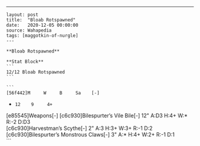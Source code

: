 ---
    layout: post
    title:  "Bloab Rotspawned"
    date:   2020-12-05 00:00:00
    source: Wahapedia
    tags: [maggotkin-of-nurgle]
    ---
    
    **Bloab Rotspawned**
    
    **Stat Block**
    ```
    12/12 Bloab Rotspawned
    ```
    
    ```
    [56f442]M     W     B     Sa    [-]
*     12    9     4+    
[e85545]Weapons[-]
[c6c930]Bilespurter’s Vile Bile[-]
12"    A:D3   H:4+   W:*    R:-2   D:D3  
[c6c930]Harvestman’s Scythe[-]
2"     A:3    H:3+   W:3+   R:-1   D:2   
[c6c930]Bilespurter’s Monstrous Claws[-]
3"     A:*    H:4+   W:2+   R:-1   D:1   
    ```
    
    
    